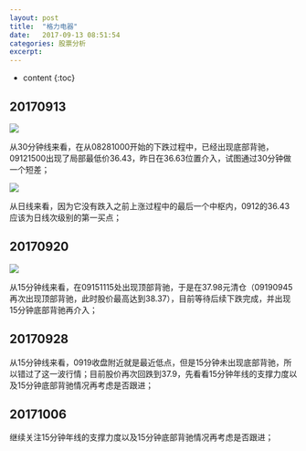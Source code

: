 ```yaml
---
layout: post
title:  "格力电器"
date:   2017-09-13 08:51:54
categories: 股票分析
excerpt: 
---
```


* content
{:toc}

## 20170913

![](http://7xnjqr.com1.z0.glb.clouddn.com/%E6%A0%BC%E5%8A%9B%E7%94%B5%E5%99%A8_20170913090215.png)

从30分钟线来看，在从08281000开始的下跌过程中，已经出现底部背驰，09121500出现了局部最低价36.43，昨日在36.63位置介入，试图通过30分钟做一个短差；

![](http://7xnjqr.com1.z0.glb.clouddn.com/%E6%A0%BC%E5%8A%9B%E7%94%B5%E5%99%A8_20170913090144.png)

从日线来看，因为它没有跌入之前上涨过程中的最后一个中枢内，0912的36.43应该为日线次级别的第一买点；

## 20170920

![](http://7fva1e.com1.z0.glb.clouddn.com/%E6%A0%BC%E5%8A%9B%E7%94%B5%E5%99%A8_20170920090221.png)

从15分钟线来看，在09151115处出现顶部背驰，于是在37.98元清仓（09190945再次出现顶部背驰，此时股价最高达到38.37），目前等待后续下跌完成，并出现15分钟底部背驰再介入；

## 20170928

从15分钟线来看，0919收盘附近就是最近低点，但是15分钟未出现底部背驰，所以错过了这一波行情；目前股价再次回跌到37.9，先看看15分钟年线的支撑力度以及15分钟底部背驰情况再考虑是否跟进；

## 20171006

继续关注15分钟年线的支撑力度以及15分钟底部背驰情况再考虑是否跟进；